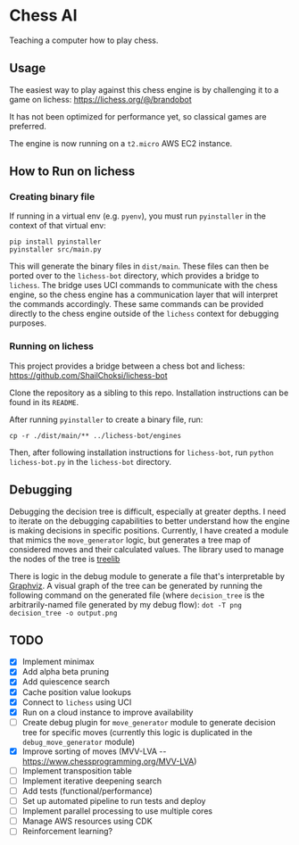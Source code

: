 # Chess AI

Teaching a computer how to play chess.

## Usage

The easiest way to play against this chess engine is by challenging it to a game on lichess: https://lichess.org/@/brandobot

It has not been optimized for performance yet, so classical games are preferred.

The engine is now running on a `t2.micro` AWS EC2 instance.

## How to Run on lichess

### Creating binary file

If running in a virtual env (e.g. `pyenv`), you must run `pyinstaller` in the context of that virtual env:

```
pip install pyinstaller
pyinstaller src/main.py
```

This will generate the binary files in `dist/main`. These files can then be ported over to the `lichess-bot` directory, which provides a bridge to `lichess`. The bridge uses UCI commands to communicate with the chess engine, so the chess engine has a communication layer that will interpret the commands accordingly. These same commands can be provided directly to the chess engine outside of the `lichess` context for debugging purposes.

### Running on lichess

This project provides a bridge between a chess bot and lichess: https://github.com/ShailChoksi/lichess-bot

Clone the repository as a sibling to this repo. Installation instructions can be found in its `README`.

After running `pyinstaller` to create a binary file, run:

```
cp -r ./dist/main/** ../lichess-bot/engines
```

Then, after following installation instructions for `lichess-bot`, run `python lichess-bot.py` in the `lichess-bot` directory.

## Debugging

Debugging the decision tree is difficult, especially at greater depths. I need to iterate on the debugging capabilities to better understand how the engine is making decisions in specific positions. Currently, I have created a module that mimics the `move_generator` logic, but generates a tree map of considered moves and their calculated values. The library used to manage the nodes of the tree is [treelib](https://treelib.readthedocs.io/en/latest/)

There is logic in the debug module to generate a file that's interpretable by [Graphviz](https://graphviz.org/). A visual graph of the tree can be generated by running the following command on the generated file (where `decision_tree` is the arbitrarily-named file generated by my debug flow): `dot -T png decision_tree -o output.png`

## TODO

- [x] Implement minimax
- [x] Add alpha beta pruning
- [x] Add quiescence search
- [x] Cache position value lookups
- [x] Connect to `lichess` using UCI
- [x] Run on a cloud instance to improve availability
- [ ] Create debug plugin for `move_generator` module to generate decision tree for specific moves (currently this logic is duplicated in the `debug_move_generator` module)
- [x] Improve sorting of moves (MVV-LVA -- https://www.chessprogramming.org/MVV-LVA)
- [ ] Implement transposition table
- [ ] Implement iterative deepening search
- [ ] Add tests (functional/performance)
- [ ] Set up automated pipeline to run tests and deploy
- [ ] Implement parallel processing to use multiple cores
- [ ] Manage AWS resources using CDK
- [ ] Reinforcement learning?
